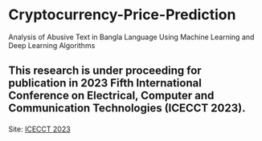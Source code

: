 # Cryptocurrency-Price-Prediction
Analysis of Abusive Text in Bangla Language Using Machine Learning and Deep Learning Algorithms


## <p> This research is under proceeding for publication in 2023 Fifth International Conference on Electrical, Computer and Communication Technologies (ICECCT 2023). 
Site: [ICECCT 2023](http://icecct.com/)</p>
